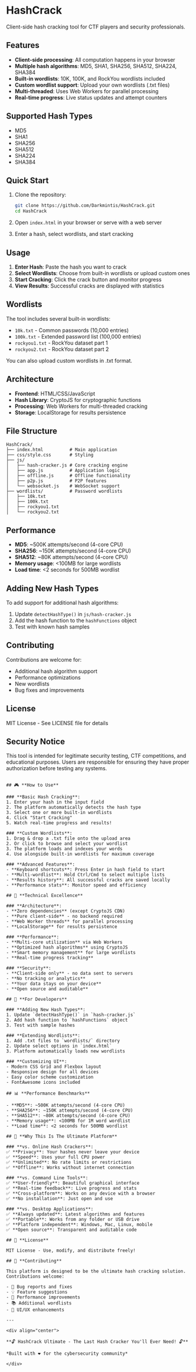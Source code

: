 # HashCrack

Client-side hash cracking tool for CTF players and security professionals.

## Features

- **Client-side processing**: All computation happens in your browser
- **Multiple hash algorithms**: MD5, SHA1, SHA256, SHA512, SHA224, SHA384
- **Built-in wordlists**: 10K, 100K, and RockYou wordlists included
- **Custom wordlist support**: Upload your own wordlists (.txt files)
- **Multi-threaded**: Uses Web Workers for parallel processing
- **Real-time progress**: Live status updates and attempt counters

## Supported Hash Types

- MD5
- SHA1  
- SHA256
- SHA512
- SHA224
- SHA384

## Quick Start

1. Clone the repository:
   ```bash
   git clone https://github.com/Darkmintis/HashCrack.git
   cd HashCrack
   ```

2. Open `index.html` in your browser or serve with a web server

3. Enter a hash, select wordlists, and start cracking

## Usage

1. **Enter Hash**: Paste the hash you want to crack
2. **Select Wordlists**: Choose from built-in wordlists or upload custom ones
3. **Start Cracking**: Click the crack button and monitor progress
4. **View Results**: Successful cracks are displayed with statistics

## Wordlists

The tool includes several built-in wordlists:

- `10k.txt` - Common passwords (10,000 entries)
- `100k.txt` - Extended password list (100,000 entries)  
- `rockyou1.txt` - RockYou dataset part 1
- `rockyou2.txt` - RockYou dataset part 2

You can also upload custom wordlists in .txt format.

## Architecture

- **Frontend**: HTML/CSS/JavaScript
- **Hash Library**: CryptoJS for cryptographic functions
- **Processing**: Web Workers for multi-threaded cracking
- **Storage**: LocalStorage for results persistence

## File Structure

```
HashCrack/
├── index.html          # Main application
├── css/style.css       # Styling
├── js/
│   ├── hash-cracker.js # Core cracking engine
│   ├── app.js          # Application logic
│   ├── offline.js      # Offline functionality
│   ├── p2p.js          # P2P features
│   └── websocket.js    # WebSocket support
├── wordlists/          # Password wordlists
│   ├── 10k.txt
│   ├── 100k.txt
│   ├── rockyou1.txt
│   └── rockyou2.txt
```

## Performance

- **MD5**: ~500K attempts/second (4-core CPU)
- **SHA256**: ~150K attempts/second (4-core CPU)  
- **SHA512**: ~80K attempts/second (4-core CPU)
- **Memory usage**: <100MB for large wordlists
- **Load time**: <2 seconds for 500MB wordlist

## Adding New Hash Types

To add support for additional hash algorithms:

1. Update `detectHashType()` in `js/hash-cracker.js`
2. Add the hash function to the `hashFunctions` object
3. Test with known hash samples

## Contributing

Contributions are welcome for:

- Additional hash algorithm support
- Performance optimizations
- New wordlists
- Bug fixes and improvements

## License

MIT License - See LICENSE file for details

## Security Notice

This tool is intended for legitimate security testing, CTF competitions, and educational purposes. Users are responsible for ensuring they have proper authorization before testing any systems.
```

## 🎮 **How to Use**

### **Basic Hash Cracking**:
1. Enter your hash in the input field
2. The platform automatically detects the hash type
3. Select one or more built-in wordlists
4. Click "Start Cracking"
5. Watch real-time progress and results!

### **Custom Wordlists**:
1. Drag & drop a .txt file onto the upload area
2. Or click to browse and select your wordlist
3. The platform loads and indexes your words
4. Use alongside built-in wordlists for maximum coverage

### **Advanced Features**:
- **Keyboard shortcuts**: Press Enter in hash field to start
- **Multi-wordlist**: Hold Ctrl/Cmd to select multiple lists
- **Results history**: All successful cracks are saved locally
- **Performance stats**: Monitor speed and efficiency

## 🔬 **Technical Excellence**

### **Architecture**:
- **Zero dependencies** (except CryptoJS CDN)
- **Pure client-side** - no backend required
- **Web Worker threads** for parallel processing
- **LocalStorage** for results persistence

### **Performance**:
- **Multi-core utilization** via Web Workers
- **Optimized hash algorithms** using CryptoJS
- **Smart memory management** for large wordlists
- **Real-time progress tracking**

### **Security**:
- **Client-side only** - no data sent to servers
- **No tracking or analytics**
- **Your data stays on your device**
- **Open source and auditable**

## 🔧 **For Developers**

### **Adding New Hash Types**:
1. Update `detectHashType()` in `hash-cracker.js`
2. Add hash function to `hashFunctions` object
3. Test with sample hashes

### **Extending Wordlists**:
1. Add .txt files to `wordlists/` directory
2. Update select options in `index.html`
3. Platform automatically loads new wordlists

### **Customizing UI**:
- Modern CSS Grid and Flexbox layout
- Responsive design for all devices
- Easy color scheme customization
- FontAwesome icons included

## 📊 **Performance Benchmarks**

- **MD5**: ~500K attempts/second (4-core CPU)
- **SHA256**: ~150K attempts/second (4-core CPU)
- **SHA512**: ~80K attempts/second (4-core CPU)
- **Memory usage**: <100MB for 1M word wordlist
- **Load time**: <2 seconds for 500MB wordlist

## 🌟 **Why This Is The Ultimate Platform**

### **vs. Online Hash Crackers**:
✅ **Privacy**: Your hashes never leave your device  
✅ **Speed**: Uses your full CPU power  
✅ **Unlimited**: No rate limits or restrictions  
✅ **Offline**: Works without internet connection  

### **vs. Command Line Tools**:
✅ **User-friendly**: Beautiful graphical interface  
✅ **Real-time feedback**: Live progress and stats  
✅ **Cross-platform**: Works on any device with a browser  
✅ **No installation**: Just open and use  

### **vs. Desktop Applications**:
✅ **Always updated**: Latest algorithms and features  
✅ **Portable**: Works from any folder or USB drive  
✅ **Platform independent**: Windows, Mac, Linux, mobile  
✅ **Open source**: Transparent and auditable code  

## 📄 **License**

MIT License - Use, modify, and distribute freely!

## 🤝 **Contributing**

This platform is designed to be the ultimate hash cracking solution. Contributions welcome:

- 🐛 Bug reports and fixes
- 💡 Feature suggestions  
- 🔧 Performance improvements
- 📚 Additional wordlists
- 🎨 UI/UX enhancements

---

<div align="center">

**🔓 HashCrack Ultimate - The Last Hash Cracker You'll Ever Need! 🔓**

*Built with ❤️ for the cybersecurity community*

</div>